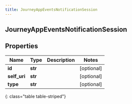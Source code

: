 ```yaml
---
title: JourneyAppEventsNotificationSession
---
```

## JourneyAppEventsNotificationSession

## Properties

|Name | Type | Description | Notes|
|------------ | ------------- | ------------- | -------------|
| **id** | **str** |  | [optional] |
| **self_uri** | **str** |  | [optional] |
| **type** | **str** |  | [optional] |
{: class="table table-striped"}


